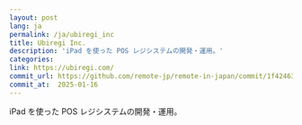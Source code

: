```yaml
---
layout: post
lang: ja
permalink: /ja/ubiregi_inc
title: Ubiregi Inc.
description: 'iPad を使った POS レジシステムの開発・運用。'
categories: 
link: https://ubiregi.com/
commit_url: https://github.com/remote-jp/remote-in-japan/commit/1f42463fa278ec6976af90175ef27509a22908f0
commit_at:  2025-01-16
---
```


<p>iPad を使った POS レジシステムの開発・運用。</p>
